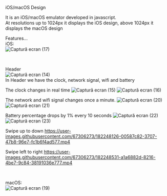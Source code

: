 iOS/macOS Design

It is an iOS/macOS emulator developed in javascript. </br>
At resolutions up to 1024px it displays the iOS design, above 1024px it displays the macOS design </br>

Features... </br>
iOS: </br>
![Captură ecran (17)](https://user-images.githubusercontent.com/67306273/182203095-c4cc94c0-ed55-48d9-b65e-8d2d7928439b.png) </br>

</br>

Header </br>
![Captură ecran (14)](https://user-images.githubusercontent.com/67306273/182174659-81e2338a-f3bf-4d67-baa9-32f905404e19.png) </br>
In Header we have the clock, network signal, wifi and battery </br>

The clock changes in real time 
![Captură ecran (15)](https://user-images.githubusercontent.com/67306273/182175953-d8096deb-c86a-42b0-9c4b-da902163e3d4.png) 
![Captură ecran (16)](https://user-images.githubusercontent.com/67306273/182176139-3b48a681-9624-41d3-81a5-c6d559d3814c.png) </br>

The network and wifi signal changes once a minute.
![Captură ecran (20)](https://user-images.githubusercontent.com/67306273/182245349-daa06fd9-8f66-4e8f-a22b-14b6c8e20da3.png)
![Captură ecran (21)](https://user-images.githubusercontent.com/67306273/182245522-4eb051a7-c922-46cc-9475-2f159556a37e.png)</br>

Battery percentage drops by 1% every 10 seconds
![Captură ecran (22)](https://user-images.githubusercontent.com/67306273/182245842-1af70e99-f8d5-4c8d-bff4-488dc31fc2e4.png)
![Captură ecran (23)](https://user-images.githubusercontent.com/67306273/182245971-f5ba409f-13b3-4841-9372-aaceedef40c8.png)  </br>

Swipe up to down
https://user-images.githubusercontent.com/67306273/182248126-00587c82-3707-47b8-96e7-fc1b6f4ad577.mp4 </br>

Swipe left to right
https://user-images.githubusercontent.com/67306273/182248531-a1a6882d-8216-4be7-9c84-38191036e777.mp4 </br>


</br>






macOS: </br>
![Captură ecran (19)](https://user-images.githubusercontent.com/67306273/182203517-29bc5c39-3467-46b8-baa8-64f2d881013c.png)

      


